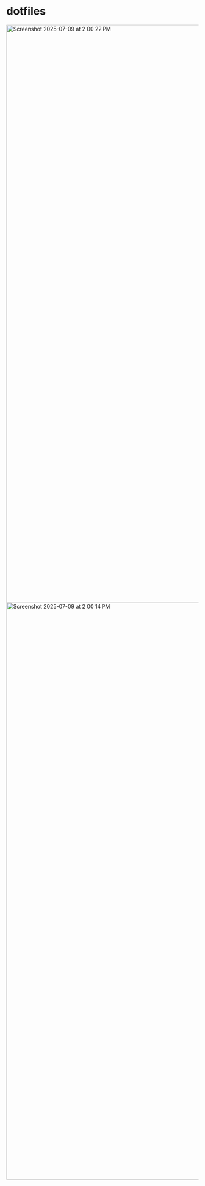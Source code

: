 # dotfiles

<img width="1512" alt="Screenshot 2025-07-09 at 2 00 22 PM" src="https://github.com/user-attachments/assets/1fc7820c-a164-4297-816c-f480bf1b6e60" />
<img width="1512" alt="Screenshot 2025-07-09 at 2 00 14 PM" src="https://github.com/user-attachments/assets/b70b5bda-c1a4-4de6-88cf-62ed0a433b9e" />
